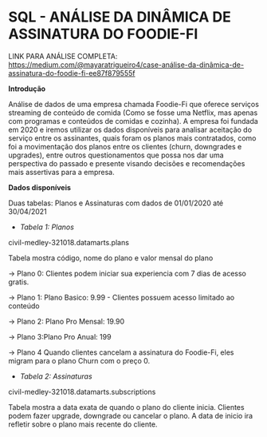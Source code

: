 # SQL - ANÁLISE DA DINÂMICA DE ASSINATURA DO FOODIE-FI

LINK PARA ANÁLISE COMPLETA: https://medium.com/@mayaratrigueiro4/case-análise-da-dinâmica-de-assinatura-do-foodie-fi-ee87f879555f

**Introdução**

Análise de dados de uma empresa chamada Foodie-Fi que oferece serviços streaming de conteúdo de comida (Como se fosse uma Netflix, mas apenas com programas e conteúdos de comidas e cozinha). 
A empresa foi fundada em 2020 e iremos utilizar os dados disponíveis para analisar aceitação do serviço entre os assinantes, quais foram os planos mais contratados, como foi a movimentação dos planos entre os clientes (churn, downgrades e upgrades), entre outros questionamentos que possa nos dar uma perspectiva do passado e presente visando decisões e recomendações mais assertivas para a empresa.

**Dados disponíveis**

Duas tabelas: Planos e Assinaturas com dados de 01/01/2020 até 30/04/2021

* *Tabela 1: Planos* 

civil-medley-321018.datamarts.plans

Tabela mostra código, nome do plano e valor mensal do plano 

-> Plano 0: Clientes podem iniciar sua experiencia com 7 dias de acesso gratis.

-> Plano 1: Plano Basico: 9.99 - Clientes possuem acesso limitado ao conteúdo

-> Plano 2: Plano Pro Mensal: 19.90

-> Plano 3:Plano Pro Anual: 199

-> Plano 4 Quando clientes cancelam a assinatura do Foodie-Fi, eles migram para o plano Churn com o preço 0.

* *Tabela 2: Assinaturas*

civil-medley-321018.datamarts.subscriptions

Tabela mostra a data exata de quando o plano do cliente inicia. Clientes podem fazer upgrade, downgrade ou cancelar o plano. A data de inicio ira refletir sobre o plano mais recente do cliente. 
